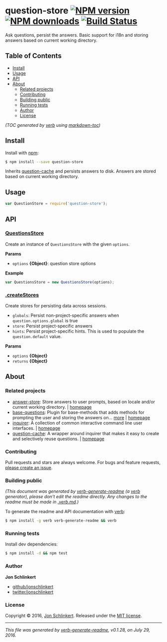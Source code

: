 # question-store [![NPM version](https://img.shields.io/npm/v/question-store.svg?style=flat)](https://www.npmjs.com/package/question-store) [![NPM downloads](https://img.shields.io/npm/dm/question-store.svg?style=flat)](https://npmjs.org/package/question-store) [![Build Status](https://img.shields.io/travis/jonschlinkert/question-store.svg?style=flat)](https://travis-ci.org/jonschlinkert/question-store)

Ask questions, persist the answers. Basic support for i18n and storing answers based on current working directory.

## Table of Contents

- [Install](#install)
- [Usage](#usage)
- [API](#api)
- [About](#about)
  * [Related projects](#related-projects)
  * [Contributing](#contributing)
  * [Building public](#building-public)
  * [Running tests](#running-tests)
  * [Author](#author)
  * [License](#license)

_(TOC generated by [verb](https://github.com/verbose/verb) using [markdown-toc](https://github.com/jonschlinkert/markdown-toc))_

## Install

Install with [npm](https://www.npmjs.com/):

```sh
$ npm install --save question-store
```

Inherits [question-cache](https://github.com/jonschlinkert/question-cache) and persists answers to disk. Answers are stored based on current working directory.

## Usage

```js
var QuestionStore = require('question-store');
```

## API

### [QuestionsStore](index.js#L28)

Create an instance of `QuestionsStore` with the given `options`.

**Params**

* `options` **{Object}**: question store options

**Example**

```js
var QuestionsStore = new QuestionsStore(options);
```

### [.createStores](index.js#L53)

Create stores for persisting data across sessions.

* `globals`: Persist non-project-specific answers when `question.options.global` is true
* `store`: Persist project-specific answers
* `hints`: Persist project-specific hints. This is used to populate the `question.default` value.

**Params**

* `options` **{Object}**
* `returns` **{Object}**

## About

### Related projects

* [answer-store](https://www.npmjs.com/package/answer-store): Store answers to user prompts, based on locale and/or current working directory. | [homepage](https://github.com/jonschlinkert/answer-store "Store answers to user prompts, based on locale and/or current working directory.")
* [base-questions](https://www.npmjs.com/package/base-questions): Plugin for base-methods that adds methods for prompting the user and storing the answers on… [more](https://github.com/node-base/base-questions) | [homepage](https://github.com/node-base/base-questions "Plugin for base-methods that adds methods for prompting the user and storing the answers on a project-by-project basis.")
* [inquirer](https://www.npmjs.com/package/inquirer): A collection of common interactive command line user interfaces. | [homepage](https://github.com/sboudrias/Inquirer.js#readme "A collection of common interactive command line user interfaces.")
* [question-cache](https://www.npmjs.com/package/question-cache): A wrapper around inquirer that makes it easy to create and selectively reuse questions. | [homepage](https://github.com/jonschlinkert/question-cache "A wrapper around inquirer that makes it easy to create and selectively reuse questions.")

### Contributing

Pull requests and stars are always welcome. For bugs and feature requests, [please create an issue](../../issues/new).

### Building public

_(This document was generated by [verb-generate-readme](https://github.com/verbose/verb-generate-readme) (a [verb](https://github.com/verbose/verb) generator), please don't edit the readme directly. Any changes to the readme must be made in [.verb.md](.verb.md).)_

To generate the readme and API documentation with [verb](https://github.com/verbose/verb):

```sh
$ npm install -g verb verb-generate-readme && verb
```

### Running tests

Install dev dependencies:

```sh
$ npm install -d && npm test
```

### Author

**Jon Schlinkert**

* [github/jonschlinkert](https://github.com/jonschlinkert)
* [twitter/jonschlinkert](http://twitter.com/jonschlinkert)

### License

Copyright © 2016, [Jon Schlinkert](https://github.com/jonschlinkert).
Released under the [MIT license](https://github.com/jonschlinkert/question-store/blob/master/LICENSE).

***

_This file was generated by [verb-generate-readme](https://github.com/verbose/verb-generate-readme), v0.1.28, on July 29, 2016._
